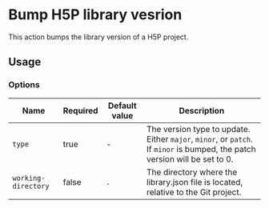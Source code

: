 # Bump H5P library vesrion

This action bumps the library version of a H5P project.

## Usage

### Options

| Name                | Required | Default value | Description                                                                                                                |
| ------------------- | -------- | ------------- | -------------------------------------------------------------------------------------------------------------------------- |
| `type`              | true     | -             | The version type to update. Either `major`, `minor`, or `patch`. If `minor` is bumped, the patch version will be set to 0. |
| `working-directory` | false    | `.`           | The directory where the library.json file is located, relative to the Git project.                                         |
